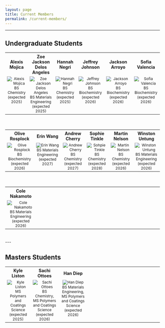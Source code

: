 ```yaml
---
layout: page
title: Current Members
permalink: /current-members/
---
```

---
## Undergraduate Students
<table>
  <tr style="font-size: 14px; text-align: center; font-weight: bold">
    <th width="12.5%">Alexis Mojica</th>
    <th width="12.5%">Zoe Jackson Delos Angeles</th>
    <th width="12.5%">Hannah Negri</th>
    <th width="12.5%">Jeffrey Johnson</th>
    <th width="12.5%">Jackson Arroyo</th> 
    <th width="12.5%">Sofia Valencia</th>
  </tr>
  <tr style="vertical-align:top; font-size: 12px; text-align: center"> 
    <td>
      <img src="https://lesliehamachi.github.io/images/Alexis_Mojica.png" alt="Alexis Mojica" title="Alexis Mojica"><br>BS Chemistry (expected 2025)
    </td>
    <td>
      <img src="https://lesliehamachi.github.io/images/Zoe_Jackson_Delos_Angeles.png" alt="Zoe Jackson Delos Angeles" title="Zoe Jackson Delos Angeles"><br>BS Materials Engineering (expected 2025)
    </td>
    <td>
      <img src="https://lesliehamachi.github.io/images/Hannah_Negri.jpg" alt="Hannah Negri" title="Hannah Negri"><br>BS Chemistry (expected 2025)
    </td>
    <td>
      <img src="https://lesliehamachi.github.io/images/Jeffrey_Johnson.png" alt="Jeffrey Johnson" title="Jeffrey Johnson"><br>BS Biochemistry (expected 2026)
    </td>
    <td>
      <img src="https://lesliehamachi.github.io/images/Jackson_Arroyo.png" alt="Jackson Arroyo" title="Jackson Arroyo"><br>BS Biochemistry (expected 2026)
    </td>    
    <td>
      <img src="https://lesliehamachi.github.io/images/Sofia_Valencia.png" alt="Sofia Valencia" title="Sofia Valencia"><br>BS Biochemistry (expected 2026)
    </td>
  </tr>
</table>
<br>
<table>
  <tr style="font-size: 14px; text-align: center; font-weight: bold">
    <th width="12.5%">Olive Rosplock</th>
    <th width="12.5%">Erin Wang</th>
    <th width="12.5%">Andrew Cherry</th> 
    <th width="12.5%">Sophie Tinkle</th> 
    <th width="12.5%">Martin Nelson</th>
    <th width="12.5%">Winston Untung</th>
  </tr>
  <tr style="vertical-align:top; font-size: 12px; text-align: center"> 
    <td>
      <img src="https://lesliehamachi.github.io/images/Olive_Rosplock.png" alt="Olive Rosplock" title="Olive Rosplock"><br>BS Biochemistry (expected 2026)
    </td>
    <td>
      <img src="https://lesliehamachi.github.io/images/Erin_Wang.png" alt="Erin Wang" title="Erin Wang"><br>BS Materials Engineering (expected 2027)
    </td>
    <td>
      <img src="https://lesliehamachi.github.io/images/Andrew_Cherry.png" alt="Andrew Cherry" title="Andrew Cherry"><br>BS Chemistry (expected 2027)
    </td>
    <td>
      <img src="https://lesliehamachi.github.io/images/Sophie_Tinkle.png" alt="Sohpie Tinkle" title="Sophie Tinkle"><br>BS Chemistry (expected 2028)
    </td>
    <td>
      <img src="https://lesliehamachi.github.io/images/Martin_Nelson.png" alt="Martin Nelson" title="Martin Nelson"><br>BS Chemistry (expected 2026)
    </td>
    <td>
      <img src="https://lesliehamachi.github.io/images/Winston_Untung.png" alt="Winston Untung" title="Winston Untung"><br>BS Materials Engineering (expected 2026)
    </td>
  </tr>
</table>
<br>
<table>
  <tr style="font-size: 14px; text-align: center; font-weight: bold">
    <th width="12.5%">Cole Nakamoto</th>
    <th width="12.5%"></th> 
    <th width="12.5%"></th> 
    <th width="12.5%"></th>
    <th width="12.5%"></th>
    <th width="12.5%"></th>
  </tr>
  <tr style="vertical-align:top; font-size: 12px; text-align: center"> 
    <td>
       <img src="https://lesliehamachi.github.io/images/Cole Nakamoto.png" alt="Cole Nakamoto" title="Cole Nakamoto"><br>BS Materials Engineering (expected 2026)
    </td>
    <td>
    </td>
    <td>
    </td>
    <td>
    </td>
    <td>
    </td>
    <td>
    </td>
  </tr>
</table>
<br>
---

## Masters Students
<table>
  <tr style="font-size: 14px; text-align: center; font-weight: bold">
    <th width="12.5%">Kyle Liston</th>
    <th width="12.5%">Sachi Ottoes</th>
    <th width="12.5%">Han Diep</th>
    <th width="12.5%"></th>
    <th width="12.5%"></th>
    <th width="12.5%"></th>
  </tr>
  <tr style="vertical-align:top; font-size: 12px; text-align: center"> 
    <td>
      <img src="https://lesliehamachi.github.io/images/Kyle_Liston.png" alt="Kyle Liston" title="Kyle Liston"><br>MS Polymers and Coatings Science (expected 2025)
    </td>
    <td>
      <img src="https://lesliehamachi.github.io/images/Sachi_Ottoes.png" alt="Sachi Ottoes" title="Sachi Ottoes"><br>BS Chemistry, MS Polymers and Coatings Science (expected 2026)
    </td>
    <td>
      <img src="https://lesliehamachi.github.io/images/Han_Diep.png" alt="Han Diep" title="Han Diep"><br>BS Materials Engineering, MS Polymers and Coatings Science (expected 2026)
    </td>
    <td>
    </td>
    <td>
    </td>
    <td>
    </td>
  </tr>
</table>
